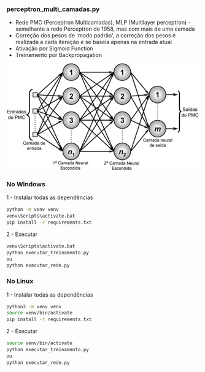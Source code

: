 ### perceptron_multi_camadas.py
* Rede PMC (Perceptron Multicamadas), MLP (Multilayer perceptron) - semelhante a rede Perceptron de 1958, mas com mais de uma camada
* Correção dos pesos de 'modo padrão', a correção dos pesos é realizada a cada iteração e se baseia apenas na entrada atual
* Ativação por Sigmoid Function
* Treinamento por Backpropagation

<img src='assets/PMC_MLP.png'>

### No Windows
1 - Instalar todas as dependências
```bash
python -m venv venv
venv\Scripts\activate.bat
pip install -r requirements.txt
```

2 - Executar
```bash
venv\Scripts\activate.bat
python executar_treinamento.py
ou
python executar_rede.py
```

### No Linux
1 - Instalar todas as dependências
```bash
python3 -m venv venv
source venv/bin/activate
pip install -r requirements.txt
```

2 - Executar
```bash
source venv/bin/activate
python executar_treinamento.py
ou
python executar_rede.py
```
